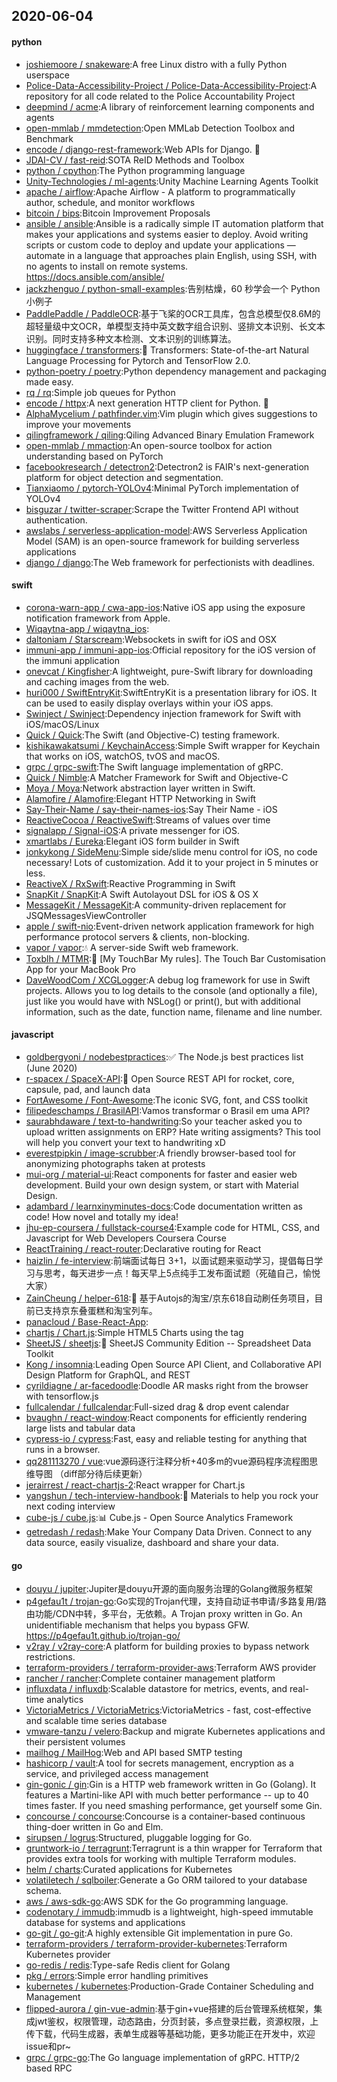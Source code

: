 ## 2020-06-04

#### python
* [joshiemoore / snakeware](https://github.com/joshiemoore/snakeware):A free Linux distro with a fully Python userspace
* [Police-Data-Accessibility-Project / Police-Data-Accessibility-Project](https://github.com/Police-Data-Accessibility-Project/Police-Data-Accessibility-Project):A repository for all code related to the Police Accountability Project
* [deepmind / acme](https://github.com/deepmind/acme):A library of reinforcement learning components and agents
* [open-mmlab / mmdetection](https://github.com/open-mmlab/mmdetection):Open MMLab Detection Toolbox and Benchmark
* [encode / django-rest-framework](https://github.com/encode/django-rest-framework):Web APIs for Django.
🎸
* [JDAI-CV / fast-reid](https://github.com/JDAI-CV/fast-reid):SOTA ReID Methods and Toolbox
* [python / cpython](https://github.com/python/cpython):The Python programming language
* [Unity-Technologies / ml-agents](https://github.com/Unity-Technologies/ml-agents):Unity Machine Learning Agents Toolkit
* [apache / airflow](https://github.com/apache/airflow):Apache Airflow - A platform to programmatically author, schedule, and monitor workflows
* [bitcoin / bips](https://github.com/bitcoin/bips):Bitcoin Improvement Proposals
* [ansible / ansible](https://github.com/ansible/ansible):Ansible is a radically simple IT automation platform that makes your applications and systems easier to deploy. Avoid writing scripts or custom code to deploy and update your applications — automate in a language that approaches plain English, using SSH, with no agents to install on remote systems. https://docs.ansible.com/ansible/
* [jackzhenguo / python-small-examples](https://github.com/jackzhenguo/python-small-examples):告别枯燥，60 秒学会一个 Python 小例子
* [PaddlePaddle / PaddleOCR](https://github.com/PaddlePaddle/PaddleOCR):基于飞桨的OCR工具库，包含总模型仅8.6M的超轻量级中文OCR，单模型支持中英文数字组合识别、竖排文本识别、长文本识别。同时支持多种文本检测、文本识别的训练算法。
* [huggingface / transformers](https://github.com/huggingface/transformers):🤗
Transformers: State-of-the-art Natural Language Processing for Pytorch and TensorFlow 2.0.
* [python-poetry / poetry](https://github.com/python-poetry/poetry):Python dependency management and packaging made easy.
* [rq / rq](https://github.com/rq/rq):Simple job queues for Python
* [encode / httpx](https://github.com/encode/httpx):A next generation HTTP client for Python.
🦋
* [AlphaMycelium / pathfinder.vim](https://github.com/AlphaMycelium/pathfinder.vim):Vim plugin which gives suggestions to improve your movements
* [qilingframework / qiling](https://github.com/qilingframework/qiling):Qiling Advanced Binary Emulation Framework
* [open-mmlab / mmaction](https://github.com/open-mmlab/mmaction):An open-source toolbox for action understanding based on PyTorch
* [facebookresearch / detectron2](https://github.com/facebookresearch/detectron2):Detectron2 is FAIR's next-generation platform for object detection and segmentation.
* [Tianxiaomo / pytorch-YOLOv4](https://github.com/Tianxiaomo/pytorch-YOLOv4):Minimal PyTorch implementation of YOLOv4
* [bisguzar / twitter-scraper](https://github.com/bisguzar/twitter-scraper):Scrape the Twitter Frontend API without authentication.
* [awslabs / serverless-application-model](https://github.com/awslabs/serverless-application-model):AWS Serverless Application Model (SAM) is an open-source framework for building serverless applications
* [django / django](https://github.com/django/django):The Web framework for perfectionists with deadlines.

#### swift
* [corona-warn-app / cwa-app-ios](https://github.com/corona-warn-app/cwa-app-ios):Native iOS app using the exposure notification framework from Apple.
* [Wiqaytna-app / wiqaytna_ios](https://github.com/Wiqaytna-app/wiqaytna_ios):
* [daltoniam / Starscream](https://github.com/daltoniam/Starscream):Websockets in swift for iOS and OSX
* [immuni-app / immuni-app-ios](https://github.com/immuni-app/immuni-app-ios):Official repository for the iOS version of the immuni application
* [onevcat / Kingfisher](https://github.com/onevcat/Kingfisher):A lightweight, pure-Swift library for downloading and caching images from the web.
* [huri000 / SwiftEntryKit](https://github.com/huri000/SwiftEntryKit):SwiftEntryKit is a presentation library for iOS. It can be used to easily display overlays within your iOS apps.
* [Swinject / Swinject](https://github.com/Swinject/Swinject):Dependency injection framework for Swift with iOS/macOS/Linux
* [Quick / Quick](https://github.com/Quick/Quick):The Swift (and Objective-C) testing framework.
* [kishikawakatsumi / KeychainAccess](https://github.com/kishikawakatsumi/KeychainAccess):Simple Swift wrapper for Keychain that works on iOS, watchOS, tvOS and macOS.
* [grpc / grpc-swift](https://github.com/grpc/grpc-swift):The Swift language implementation of gRPC.
* [Quick / Nimble](https://github.com/Quick/Nimble):A Matcher Framework for Swift and Objective-C
* [Moya / Moya](https://github.com/Moya/Moya):Network abstraction layer written in Swift.
* [Alamofire / Alamofire](https://github.com/Alamofire/Alamofire):Elegant HTTP Networking in Swift
* [Say-Their-Name / say-their-names-ios](https://github.com/Say-Their-Name/say-their-names-ios):Say Their Name - iOS
* [ReactiveCocoa / ReactiveSwift](https://github.com/ReactiveCocoa/ReactiveSwift):Streams of values over time
* [signalapp / Signal-iOS](https://github.com/signalapp/Signal-iOS):A private messenger for iOS.
* [xmartlabs / Eureka](https://github.com/xmartlabs/Eureka):Elegant iOS form builder in Swift
* [jonkykong / SideMenu](https://github.com/jonkykong/SideMenu):Simple side/slide menu control for iOS, no code necessary! Lots of customization. Add it to your project in 5 minutes or less.
* [ReactiveX / RxSwift](https://github.com/ReactiveX/RxSwift):Reactive Programming in Swift
* [SnapKit / SnapKit](https://github.com/SnapKit/SnapKit):A Swift Autolayout DSL for iOS & OS X
* [MessageKit / MessageKit](https://github.com/MessageKit/MessageKit):A community-driven replacement for JSQMessagesViewController
* [apple / swift-nio](https://github.com/apple/swift-nio):Event-driven network application framework for high performance protocol servers & clients, non-blocking.
* [vapor / vapor](https://github.com/vapor/vapor):💧
A server-side Swift web framework.
* [Toxblh / MTMR](https://github.com/Toxblh/MTMR):🌟
[My TouchBar My rules]. The Touch Bar Customisation App for your MacBook Pro
* [DaveWoodCom / XCGLogger](https://github.com/DaveWoodCom/XCGLogger):A debug log framework for use in Swift projects. Allows you to log details to the console (and optionally a file), just like you would have with NSLog() or print(), but with additional information, such as the date, function name, filename and line number.

#### javascript
* [goldbergyoni / nodebestpractices](https://github.com/goldbergyoni/nodebestpractices):✅
The Node.js best practices list (June 2020)
* [r-spacex / SpaceX-API](https://github.com/r-spacex/SpaceX-API):🚀
Open Source REST API for rocket, core, capsule, pad, and launch data
* [FortAwesome / Font-Awesome](https://github.com/FortAwesome/Font-Awesome):The iconic SVG, font, and CSS toolkit
* [filipedeschamps / BrasilAPI](https://github.com/filipedeschamps/BrasilAPI):Vamos transformar o Brasil em uma API?
* [saurabhdaware / text-to-handwriting](https://github.com/saurabhdaware/text-to-handwriting):So your teacher asked you to upload written assignments on ERP? Hate writing assigments? This tool will help you convert your text to handwriting xD
* [everestpipkin / image-scrubber](https://github.com/everestpipkin/image-scrubber):A friendly browser-based tool for anonymizing photographs taken at protests
* [mui-org / material-ui](https://github.com/mui-org/material-ui):React components for faster and easier web development. Build your own design system, or start with Material Design.
* [adambard / learnxinyminutes-docs](https://github.com/adambard/learnxinyminutes-docs):Code documentation written as code! How novel and totally my idea!
* [jhu-ep-coursera / fullstack-course4](https://github.com/jhu-ep-coursera/fullstack-course4):Example code for HTML, CSS, and Javascript for Web Developers Coursera Course
* [ReactTraining / react-router](https://github.com/ReactTraining/react-router):Declarative routing for React
* [haizlin / fe-interview](https://github.com/haizlin/fe-interview):前端面试每日 3+1，以面试题来驱动学习，提倡每日学习与思考，每天进步一点！每天早上5点纯手工发布面试题（死磕自己，愉悦大家）
* [ZainCheung / helper-618](https://github.com/ZainCheung/helper-618):🚀
基于Autojs的淘宝/京东618自动刷任务项目，目前已支持京东叠蛋糕和淘宝列车。
* [panacloud / Base-React-App](https://github.com/panacloud/Base-React-App):
* [chartjs / Chart.js](https://github.com/chartjs/Chart.js):Simple HTML5 Charts using the <canvas> tag
* [SheetJS / sheetjs](https://github.com/SheetJS/sheetjs):📗
SheetJS Community Edition -- Spreadsheet Data Toolkit
* [Kong / insomnia](https://github.com/Kong/insomnia):Leading Open Source API Client, and Collaborative API Design Platform for GraphQL, and REST
* [cyrildiagne / ar-facedoodle](https://github.com/cyrildiagne/ar-facedoodle):Doodle AR masks right from the browser with tensorflow.js
* [fullcalendar / fullcalendar](https://github.com/fullcalendar/fullcalendar):Full-sized drag & drop event calendar
* [bvaughn / react-window](https://github.com/bvaughn/react-window):React components for efficiently rendering large lists and tabular data
* [cypress-io / cypress](https://github.com/cypress-io/cypress):Fast, easy and reliable testing for anything that runs in a browser.
* [qq281113270 / vue](https://github.com/qq281113270/vue):vue源码逐行注释分析+40多m的vue源码程序流程图思维导图 （diff部分待后续更新）
* [jerairrest / react-chartjs-2](https://github.com/jerairrest/react-chartjs-2):React wrapper for Chart.js
* [yangshun / tech-interview-handbook](https://github.com/yangshun/tech-interview-handbook):💯
Materials to help you rock your next coding interview
* [cube-js / cube.js](https://github.com/cube-js/cube.js):📊
Cube.js - Open Source Analytics Framework
* [getredash / redash](https://github.com/getredash/redash):Make Your Company Data Driven. Connect to any data source, easily visualize, dashboard and share your data.

#### go
* [douyu / jupiter](https://github.com/douyu/jupiter):Jupiter是douyu开源的面向服务治理的Golang微服务框架
* [p4gefau1t / trojan-go](https://github.com/p4gefau1t/trojan-go):Go实现的Trojan代理，支持自动证书申请/多路复用/路由功能/CDN中转，多平台，无依赖。A Trojan proxy written in Go. An unidentifiable mechanism that helps you bypass GFW. https://p4gefau1t.github.io/trojan-go/
* [v2ray / v2ray-core](https://github.com/v2ray/v2ray-core):A platform for building proxies to bypass network restrictions.
* [terraform-providers / terraform-provider-aws](https://github.com/terraform-providers/terraform-provider-aws):Terraform AWS provider
* [rancher / rancher](https://github.com/rancher/rancher):Complete container management platform
* [influxdata / influxdb](https://github.com/influxdata/influxdb):Scalable datastore for metrics, events, and real-time analytics
* [VictoriaMetrics / VictoriaMetrics](https://github.com/VictoriaMetrics/VictoriaMetrics):VictoriaMetrics - fast, cost-effective and scalable time series database
* [vmware-tanzu / velero](https://github.com/vmware-tanzu/velero):Backup and migrate Kubernetes applications and their persistent volumes
* [mailhog / MailHog](https://github.com/mailhog/MailHog):Web and API based SMTP testing
* [hashicorp / vault](https://github.com/hashicorp/vault):A tool for secrets management, encryption as a service, and privileged access management
* [gin-gonic / gin](https://github.com/gin-gonic/gin):Gin is a HTTP web framework written in Go (Golang). It features a Martini-like API with much better performance -- up to 40 times faster. If you need smashing performance, get yourself some Gin.
* [concourse / concourse](https://github.com/concourse/concourse):Concourse is a container-based continuous thing-doer written in Go and Elm.
* [sirupsen / logrus](https://github.com/sirupsen/logrus):Structured, pluggable logging for Go.
* [gruntwork-io / terragrunt](https://github.com/gruntwork-io/terragrunt):Terragrunt is a thin wrapper for Terraform that provides extra tools for working with multiple Terraform modules.
* [helm / charts](https://github.com/helm/charts):Curated applications for Kubernetes
* [volatiletech / sqlboiler](https://github.com/volatiletech/sqlboiler):Generate a Go ORM tailored to your database schema.
* [aws / aws-sdk-go](https://github.com/aws/aws-sdk-go):AWS SDK for the Go programming language.
* [codenotary / immudb](https://github.com/codenotary/immudb):immudb is a lightweight, high-speed immutable database for systems and applications
* [go-git / go-git](https://github.com/go-git/go-git):A highly extensible Git implementation in pure Go.
* [terraform-providers / terraform-provider-kubernetes](https://github.com/terraform-providers/terraform-provider-kubernetes):Terraform Kubernetes provider
* [go-redis / redis](https://github.com/go-redis/redis):Type-safe Redis client for Golang
* [pkg / errors](https://github.com/pkg/errors):Simple error handling primitives
* [kubernetes / kubernetes](https://github.com/kubernetes/kubernetes):Production-Grade Container Scheduling and Management
* [flipped-aurora / gin-vue-admin](https://github.com/flipped-aurora/gin-vue-admin):基于gin+vue搭建的后台管理系统框架，集成jwt鉴权，权限管理，动态路由，分页封装，多点登录拦截，资源权限，上传下载，代码生成器，表单生成器等基础功能，更多功能正在开发中，欢迎issue和pr~
* [grpc / grpc-go](https://github.com/grpc/grpc-go):The Go language implementation of gRPC. HTTP/2 based RPC
